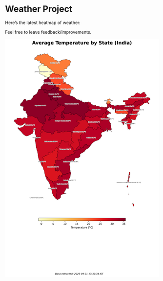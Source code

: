 # Weather Project

Here’s the latest heatmap of weather:

Feel free to leave feedback/improvements.

![India Heatmap](docs/assets/india_heatmap.png?v=CFB0A4)

